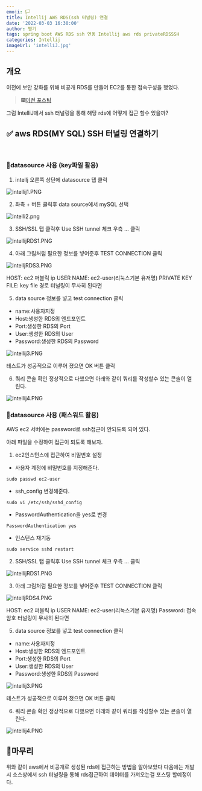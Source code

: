 ```yaml
---
emoji: 🏳
title: Intellij AWS RDS(ssh 터널링) 연결
date: '2022-03-03 16:30:00'
author: 쩡기
tags: spring boot AWS RDS ssh 연동 Intellij aws rds privateRDSSSH
categories: Intellij
imageUrl: 'intelliJ.jpg'
---
```


## 개요
이전에 보안 강화를 위해 비공개 RDS를 만들어 EC2를 통한 접속구성을 했었다.

> 🎆[이전 포스팅](https://leesungki.github.io/gatsby-aws-study-rds-private/)

그럼 IntelliJ에서 ssh 터널링을 통해 해당 rds에 어떻게 접근 할수 있을까?

## ✅ aws RDS(MY SQL) SSH 터널링 연결하기

<br>

### 📌datasource 사용 (key파일 활용)

1. intellj 오른쪽 상단에 datasource 탭 클릭

![intellij1.PNG](intellij1.PNG)

2. 좌측 + 버튼 클릭후 data source에서  mySQL 선택 

![intelli2.png](intellj2.png)

3. SSH/SSL 탭 클릭후 Use SSH tunnel 체크 우측 ... 클릭

![intellijRDS1.PNG](intellijRDS1.PNG)

4. 아래 그림처럼 필요한 정보를 넣어준후 TEST CONNECTION 클릭

![intelljRDS3.PNG](intelljRDS3.PNG)

HOST: ec2 퍼블릭 ip 
USER NAME: ec2-user(리눅스기본 유저명)
PRIVATE KEY FILE: key file 경로
터널링이 무사히 된다면 

5. data source 정보를 넣고 test connection 클릭

- name:사용자지정
- Host:생성한 RDS의 엔드포인트
- Port:생성한 RDS의 Port
- User:생성한 RDS의 User
- Password:생성한 RDS의 Password

![intellij3.PNG](intellij3.PNG)

테스트가 성공적으로 이루어 졌으면 OK 버튼 클릭

6. 쿼리 콘솔 확인
정상적으로 다했으면 아래와 같이 쿼리를 작성할수 있는 콘솔이 열린다.

![intellij4.PNG](intellij4.PNG)

### 📌datasource 사용 (패스워드 활용)
AWS ec2 서버에는 password로 ssh접근이 안되도록 되어 있다. 

아래 파일을 수정하여 접근이 되도록 해보자.

1. ec2인스턴스에 접근하여 비밀번호 설정

- 사용자 계정에 비밀번호를 지정해준다.
```
sudo passwd ec2-user
```

- ssh_config 변경해준다.
```
sudo vi /etc/ssh/sshd_config
```
- PasswordAuthentication을 yes로 변경
```
PasswordAuthentication yes
```
- 인스턴스 재기동
```
sudo service sshd restart
```

2. SSH/SSL 탭 클릭후 Use SSH tunnel 체크 우측 ... 클릭

![intellijRDS1.PNG](intellijRDS1.PNG)

3. 아래 그림처럼 필요한 정보를 넣어준후 TEST CONNECTION 클릭

![intelljRDS4.PNG](intelljRDS4.PNG)

HOST: ec2 퍼블릭 ip 
USER NAME: ec2-user(리눅스기본 유저명)
Password: 접속 암호
터널링이 무사히 된다면 

5. data source 정보를 넣고 test connection 클릭

- name:사용자지정
- Host:생성한 RDS의 엔드포인트
- Port:생성한 RDS의 Port
- User:생성한 RDS의 User
- Password:생성한 RDS의 Password

![intellij3.PNG](intellij3.PNG)

테스트가 성공적으로 이루어 졌으면 OK 버튼 클릭

6. 쿼리 콘솔 확인
정상적으로 다했으면 아래와 같이 쿼리를 작성할수 있는 콘솔이 열린다.

![intellij4.PNG](intellij4.PNG)


## 🌭마무리
위와 같이 aws에서 비공개로 생성된 rds에 접근하는 방법을 알아보았다 다음에는 개발시 소스상에서 ssh 터널링을 통해 rds접근하여 데이터를 가져오는걸 포스팅 할예정이다.

<br>
<br>

```toc

```

